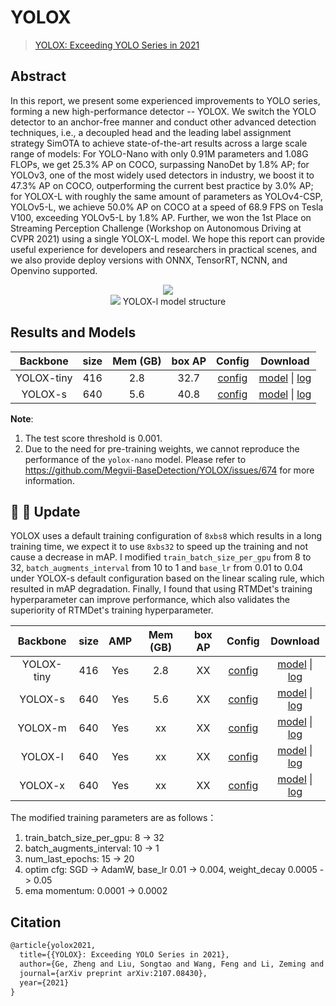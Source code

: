 # YOLOX

> [YOLOX: Exceeding YOLO Series in 2021](https://arxiv.org/abs/2107.08430)

<!-- [ALGORITHM] -->

## Abstract

In this report, we present some experienced improvements to YOLO series, forming a new high-performance detector -- YOLOX. We switch the YOLO detector to an anchor-free manner and conduct other advanced detection techniques, i.e., a decoupled head and the leading label assignment strategy SimOTA to achieve state-of-the-art results across a large scale range of models: For YOLO-Nano with only 0.91M parameters and 1.08G FLOPs, we get 25.3% AP on COCO, surpassing NanoDet by 1.8% AP; for YOLOv3, one of the most widely used detectors in industry, we boost it to 47.3% AP on COCO, outperforming the current best practice by 3.0% AP; for YOLOX-L with roughly the same amount of parameters as YOLOv4-CSP, YOLOv5-L, we achieve 50.0% AP on COCO at a speed of 68.9 FPS on Tesla V100, exceeding YOLOv5-L by 1.8% AP. Further, we won the 1st Place on Streaming Perception Challenge (Workshop on Autonomous Driving at CVPR 2021) using a single YOLOX-L model. We hope this report can provide useful experience for developers and researchers in practical scenes, and we also provide deploy versions with ONNX, TensorRT, NCNN, and Openvino supported.

<div align=center>
<img src="https://user-images.githubusercontent.com/40661020/144001736-9fb303dd-eac7-46b0-ad45-214cfa51e928.png"/>
</div>

<div align=center>
<img src="https://user-images.githubusercontent.com/27466624/211143387-004c6718-3d61-44c8-9406-f56b9238452a.jpg"/>
YOLOX-l model structure
</div>

## Results and Models

|  Backbone  | size | Mem (GB) | box AP |                                                  Config                                                  |                                                                                                                                    Download                                                                                                                                    |
| :--------: | :--: | :------: | :----: | :------------------------------------------------------------------------------------------------------: | :----------------------------------------------------------------------------------------------------------------------------------------------------------------------------------------------------------------------------------------------------------------------------: |
| YOLOX-tiny | 416  |   2.8    |  32.7  | [config](https://github.com/open-mmlab/mmyolo/tree/main/configs/yolox/yolox_tiny_fast_8xb8-300e_coco.py) | [model](https://download.openmmlab.com/mmyolo/v0/yolox/yolox_tiny_8xb8-300e_coco/yolox_tiny_8xb8-300e_coco_20220919_090908-0e40a6fc.pth) \| [log](https://download.openmmlab.com/mmyolo/v0/yolox/yolox_tiny_8xb8-300e_coco/yolox_tiny_8xb8-300e_coco_20220919_090908.log.json) |
|  YOLOX-s   | 640  |   5.6    |  40.8  |  [config](https://github.com/open-mmlab/mmyolo/tree/main/configs/yolox/yolox_s_fast_8xb8-300e_coco.py)   |       [model](https://download.openmmlab.com/mmyolo/v0/yolox/yolox_s_8xb8-300e_coco/yolox_s_8xb8-300e_coco_20220917_030738-d7e60cb2.pth) \| [log](https://download.openmmlab.com/mmyolo/v0/yolox/yolox_s_8xb8-300e_coco/yolox_s_8xb8-300e_coco_20220917_030738.log.json)       |

**Note**:

1. The test score threshold is 0.001.
2. Due to the need for pre-training weights, we cannot reproduce the performance of the `yolox-nano` model. Please refer to https://github.com/Megvii-BaseDetection/YOLOX/issues/674 for more information.

## 🥳 🚀 Update

YOLOX uses a default training configuration of `8xbs8` which results in a long training time, we expect it to use `8xbs32` to speed up the training and not cause a decrease in mAP. I modified `train_batch_size_per_gpu` from 8 to 32, `batch_augments_interval` from 10 to 1 and `base_lr` from 0.01 to 0.04 under YOLOX-s default configuration based on the linear scaling rule, which resulted in mAP degradation. Finally, I found that using RTMDet's training hyperparameter can improve performance, which also validates the superiority of RTMDet's training hyperparameter.

|  Backbone  | size | AMP | Mem (GB) | box AP |                                                        Config                                                        |         Download         |
| :--------: | :--: | :-: | :------: | :----: | :------------------------------------------------------------------------------------------------------------------: | :----------------------: |
| YOLOX-tiny | 416  | Yes |   2.8    |   XX   | [config](https://github.com/open-mmlab/mmyolo/tree/main/configs/yolox/yolox_tiny_fast_8xb32-300e-rtmdet-hyp_coco.py) | [model](<>) \| [log](<>) |
|  YOLOX-s   | 640  | Yes |   5.6    |   XX   |  [config](https://github.com/open-mmlab/mmyolo/tree/main/configs/yolox/yolox_s_fast_8xb32-300e-rtmdet-hyp_coco.py)   | [model](<>) \| [log](<>) |
|  YOLOX-m   | 640  | Yes |    xx    |   XX   |  [config](https://github.com/open-mmlab/mmyolo/tree/main/configs/yolox/yolox_m_fast_8xb32-300e-rtmdet-hyp_coco.py)   | [model](<>) \| [log](<>) |
|  YOLOX-l   | 640  | Yes |    xx    |   XX   |  [config](https://github.com/open-mmlab/mmyolo/tree/main/configs/yolox/yolox_l_fast_8xb32-300e-rtmdet-hyp_coco.py)   | [model](<>) \| [log](<>) |
|  YOLOX-x   | 640  | Yes |    xx    |   XX   |  [config](https://github.com/open-mmlab/mmyolo/tree/main/configs/yolox/yolox_x_fast_8xb32-300e-rtmdet-hyp_coco.py)   | [model](<>) \| [log](<>) |

The modified training parameters are as follows：

1. train_batch_size_per_gpu: 8 -> 32
2. batch_augments_interval: 10 -> 1
3. num_last_epochs: 15 -> 20
4. optim cfg: SGD -> AdamW, base_lr 0.01 -> 0.004, weight_decay 0.0005 -> 0.05
5. ema momentum: 0.0001 -> 0.0002

## Citation

```latex
@article{yolox2021,
  title={{YOLOX}: Exceeding YOLO Series in 2021},
  author={Ge, Zheng and Liu, Songtao and Wang, Feng and Li, Zeming and Sun, Jian},
  journal={arXiv preprint arXiv:2107.08430},
  year={2021}
}
```
